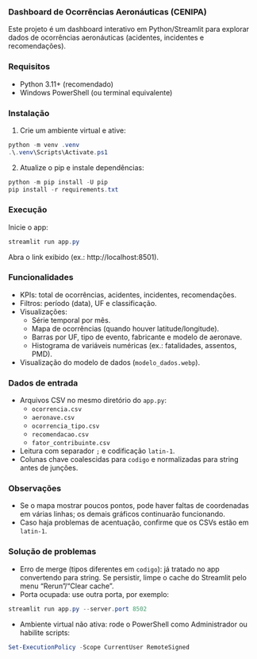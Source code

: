 ### Dashboard de Ocorrências Aeronáuticas (CENIPA)

Este projeto é um dashboard interativo em Python/Streamlit para explorar dados de ocorrências aeronáuticas (acidentes, incidentes e recomendações).

### Requisitos
- Python 3.11+ (recomendado)
- Windows PowerShell (ou terminal equivalente)

### Instalação
1. Crie um ambiente virtual e ative:
```powershell
python -m venv .venv
.\.venv\Scripts\Activate.ps1
```
2. Atualize o pip e instale dependências:
```powershell
python -m pip install -U pip
pip install -r requirements.txt
```

### Execução
Inicie o app:
```powershell
streamlit run app.py
```
Abra o link exibido (ex.: http://localhost:8501).

### Funcionalidades
- KPIs: total de ocorrências, acidentes, incidentes, recomendações.
- Filtros: período (data), UF e classificação.
- Visualizações:
  - Série temporal por mês.
  - Mapa de ocorrências (quando houver latitude/longitude).
  - Barras por UF, tipo de evento, fabricante e modelo de aeronave.
  - Histograma de variáveis numéricas (ex.: fatalidades, assentos, PMD).
- Visualização do modelo de dados (`modelo_dados.webp`).

### Dados de entrada
- Arquivos CSV no mesmo diretório do `app.py`:
  - `ocorrencia.csv`
  - `aeronave.csv`
  - `ocorrencia_tipo.csv`
  - `recomendacao.csv`
  - `fator_contribuinte.csv`
- Leitura com separador `;` e codificação `latin-1`.
- Colunas chave coalescidas para `codigo` e normalizadas para string antes de junções.

### Observações
- Se o mapa mostrar poucos pontos, pode haver faltas de coordenadas em várias linhas; os demais gráficos continuarão funcionando.
- Caso haja problemas de acentuação, confirme que os CSVs estão em `latin-1`.

### Solução de problemas
- Erro de merge (tipos diferentes em `codigo`): já tratado no app convertendo para string. Se persistir, limpe o cache do Streamlit pelo menu “Rerun”/“Clear cache”.
- Porta ocupada: use outra porta, por exemplo:
```powershell
streamlit run app.py --server.port 8502
```
- Ambiente virtual não ativa: rode o PowerShell como Administrador ou habilite scripts:
```powershell
Set-ExecutionPolicy -Scope CurrentUser RemoteSigned
```

